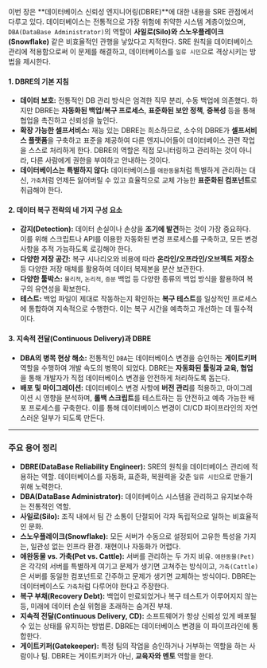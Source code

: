 
이번 장은 **데이터베이스 신뢰성 엔지니어링(DBRE)**에 대한 내용을 SRE 관점에서 다루고 있다. 데이터베이스는 전통적으로 가장 위험에 취약한 시스템 계층이었으며, `DBA(DataBase Administrator)`의 역할이 **사일로(Silo)와 스노우플레이크(Snowflake)** 같은 비효율적인 관행을 낳았다고 지적한다. SRE 원칙을 데이터베이스 관리에 적용함으로써 이 문제를 해결하고, 데이터베이스를 `일류 시민`으로 격상시키는 방법을 제시한다.

#### **1. DBRE의 기본 지침**

- **데이터 보호:** 전통적인 DB 관리 방식은 엄격한 직무 분리, 수동 백업에 의존했다. 하지만 DBRE는 **자동화된 백업/복구 프로세스**, **표준화된 보안 정책**, **중복성** 등을 통해 협업을 촉진하고 신뢰성을 높인다.
- **확장 가능한 셀프서비스:** 재능 있는 DBRE는 희소하므로, 소수의 DBRE가 **셀프서비스 플랫폼**을 구축하고 표준을 제공하여 다른 엔지니어들이 데이터베이스 관련 작업을 스스로 처리하게 한다. DBRE의 역할은 직접 모니터링하고 관리하는 것이 아니라, 다른 사람에게 권한을 부여하고 안내하는 것이다.
- **데이터베이스는 특별하지 않다:** 데이터베이스를 `애완동물`처럼 특별하게 관리하는 대신, `가축`처럼 언제든 잃어버릴 수 있고 효율적으로 교체 가능한 **표준화된 컴포넌트**로 취급해야 한다.

#### **2. 데이터 복구 전략의 네 가지 구성 요소**

- **감지(Detection):** 데이터 손실이나 손상을 **조기에 발견**하는 것이 가장 중요하다. 이를 위해 스크립트나 API를 이용한 자동화된 변경 프로세스를 구축하고, 모든 변경 사항을 추적 가능하도록 로깅해야 한다.
- **다양한 저장 공간:** 복구 시나리오와 비용에 따라 **온라인/오프라인/오브젝트 저장소** 등 다양한 저장 매체를 활용하여 데이터 복제본을 분산 보관한다.
- **다양한 툴박스:** `물리적`, `논리적`, `증분` 백업 등 다양한 종류의 백업 방식을 활용하여 복구의 유연성을 확보한다.
- **테스트:** 백업 파일이 제대로 작동하는지 확인하는 **복구 테스트**를 일상적인 프로세스에 통합하여 지속적으로 수행한다. 이는 복구 시간을 예측하고 개선하는 데 필수적이다.

#### **3. 지속적 전달(Continuous Delivery)과 DBRE**

- **DBA의 병목 현상 해소:** 전통적인 `DBA`는 데이터베이스 변경을 승인하는 **게이트키퍼** 역할을 수행하여 개발 속도의 병목이 되었다. DBRE는 **자동화된 툴링과 교육, 협업**을 통해 개발자가 직접 데이터베이스 변경을 안전하게 처리하도록 돕는다.
- **배포 및 마이그레이션:** 데이터베이스 변경 사항에 **버전 관리**를 적용하고, 마이그레이션 시 영향을 분석하며, **롤백 스크립트**를 테스트하는 등 안전하고 예측 가능한 배포 프로세스를 구축한다. 이를 통해 데이터베이스 변경이 CI/CD 파이프라인의 자연스러운 일부가 되도록 만든다.

---

### **주요 용어 정리**

- **DBRE(DataBase Reliability Engineer):** SRE의 원칙을 데이터베이스 관리에 적용하는 역할. 데이터베이스를 자동화, 표준화, 복원력을 갖춘 `일류 시민`으로 만들기 위해 노력한다.
- **DBA(DataBase Administrator):** 데이터베이스 시스템을 관리하고 유지보수하는 전통적인 역할.
- **사일로(Silo):** 조직 내에서 팀 간 소통이 단절되어 각자 독립적으로 일하는 비효율적인 문화.
- **스노우플레이크(Snowflake):** 모든 서버가 수동으로 설정되어 고유한 특성을 가지는, 일관성 없는 인프라 환경. 재현이나 자동화가 어렵다.
- **애완동물 vs. 가축(Pet vs. Cattle):** 서버를 관리하는 두 가지 비유. `애완동물(Pet)`은 각각의 서버를 특별하게 여기고 문제가 생기면 고쳐주는 방식이고, `가축(Cattle)`은 서버를 동일한 컴포넌트로 간주하고 문제가 생기면 교체하는 방식이다. DBRE는 데이터베이스도 `가축`처럼 다루어야 한다고 주장한다.
- **복구 부채(Recovery Debt):** 백업이 만료되었거나 복구 테스트가 이루어지지 않는 등, 미래에 데이터 손실 위험을 초래하는 숨겨진 부채.
- **지속적 전달(Continuous Delivery, CD):** 소프트웨어가 항상 신뢰성 있게 배포될 수 있는 상태를 유지하는 방법론. DBRE는 데이터베이스 변경을 이 파이프라인에 통합한다.
- **게이트키퍼(Gatekeeper):** 특정 팀의 작업을 승인하거나 거부하는 역할을 하는 사람이나 팀. DBRE는 게이트키퍼가 아닌, **교육자와 멘토** 역할을 한다.